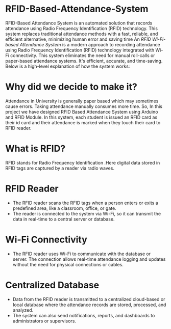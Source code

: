 # RFID-Based-Attendance-System
RFID-Based Attendance System is an automated solution that records attendance using Radio Frequency Identification (RFID) technology. This system replaces traditional attendance methods with a fast, reliable, and efficient alternative, minimizing human error and saving time
 An *RFID Wi-Fi-based Attendance System* is a modern approach to recording attendance using Radio Frequency Identification (RFID) technology integrated with Wi-Fi connectivity. This system eliminates the need for manual roll-calls or paper-based attendance systems. It's efficient, accurate, and time-saving. Below is a high-level explanation of how the system works:

# Why did we decide to make it?
Attendance in University is generally paper based which may sometimes cause errors. Taking attendance manually consumes more time. So, In this project we have designed RFID Based Attendance System using Arduino and RFID  Module. In this system, each student is issued an RFID card as their id card and their attendance is marked when they touch their card to RFID reader.

# What is RFID?
RFID stands for Radio Frequency Identification .Here digital data stored in RFID tags are captured by a reader via radio waves.
# RFID Reader
   - The RFID reader scans the RFID tags when a person enters or exits a predefined area, like a classroom, office, or gate.
   - The reader is connected to the system via Wi-Fi, so it can transmit the data in real-time to a central server or database.

# Wi-Fi Connectivity
   - The RFID reader uses Wi-Fi to communicate with the database or server. The connection allows real-time attendance logging and updates without the need for physical connections or cables.

# Centralized Database
   - Data from the RFID reader is transmitted to a centralized cloud-based or local database where the attendance records are stored, processed, and analyzed.
   - The system can also send notifications, reports, and dashboards to administrators or supervisors.
